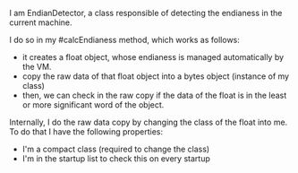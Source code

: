 I am EndianDetector, a class responsible of detecting the endianess in the current machine.I do so in my #calcEndianess method, which works as follows: - it creates a float object, whose endianess is managed automatically by the VM. - copy the raw data of that float object into a bytes object (instance of my class) - then, we can check in the raw copy if the data of the float is in the least or more significant word of the object.Internally, I do the raw data copy by changing the class of the float into me. To do that I have the following properties:- I'm a compact class (required to change the class)- I'm in the startup list to check this on every startup